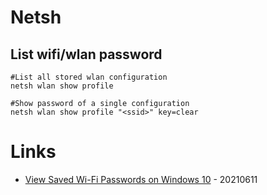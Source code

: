 # Netsh

## List wifi/wlan password

```
#List all stored wlan configuration
netsh wlan show profile

#Show password of a single configuration
netsh wlan show profile "<ssid>" key=clear
```

# Links

* [View Saved Wi-Fi Passwords on Windows 10](http://woshub.com/view-saved-wi-fi-passwords-windows/) - 20210611
